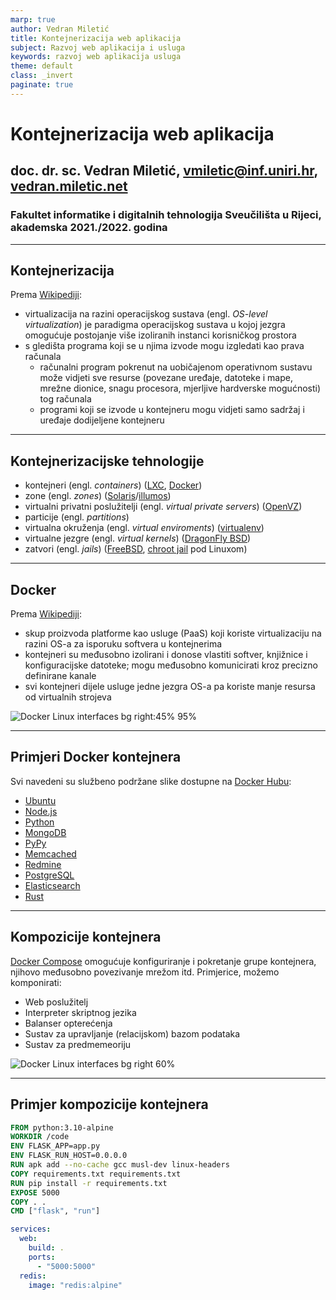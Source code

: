 ```yaml
---
marp: true
author: Vedran Miletić
title: Kontejnerizacija web aplikacija
subject: Razvoj web aplikacija i usluga
keywords: razvoj web aplikacija usluga
theme: default
class: _invert
paginate: true
---
```


<style>
section {
  font-family: 'Fira Sans', sans-serif;
}
code {
  font-family: 'Fira Code', monospace;
}
</style>

# Kontejnerizacija web aplikacija

## doc. dr. sc. Vedran Miletić, vmiletic@inf.uniri.hr, [vedran.miletic.net](https://vedran.miletic.net/)

### Fakultet informatike i digitalnih tehnologija Sveučilišta u Rijeci, akademska 2021./2022. godina

---

## Kontejnerizacija

Prema [Wikipediji](https://en.wikipedia.org/wiki/OS-level_virtualization):

* virtualizacija na razini operacijskog sustava (engl. *OS-level virtualization*) je paradigma operacijskog sustava u kojoj jezgra omogućuje postojanje više izoliranih instanci korisničkog prostora
* s gledišta programa koji se u njima izvode mogu izgledati kao prava računala
    - računalni program pokrenut na uobičajenom operativnom sustavu može vidjeti sve resurse (povezane uređaje, datoteke i mape, mrežne dionice, snagu procesora, mjerljive hardverske mogućnosti) tog računala
    - programi koji se izvode u kontejneru mogu vidjeti samo sadržaj i uređaje dodijeljene kontejneru

---

## Kontejnerizacijske tehnologije

* kontejneri (engl. *containers*) ([LXC](https://linuxcontainers.org/), [Docker](https://www.docker.com/))
* zone (engl. *zones*) ([Solaris](https://www.oracle.com/solaris/)/[illumos](https://illumos.org/))
* virtualni privatni poslužitelji (engl. *virtual private servers*) ([OpenVZ](https://openvz.org/))
* particije (engl. *partitions*)
* virtualna okruženja (engl. *virtual enviroments*) ([virtualenv](https://virtualenv.pypa.io/))
* virtualne jezgre (engl. *virtual kernels*) ([DragonFly BSD](https://www.dragonflybsd.org/))
* zatvori (engl. *jails*) ([FreeBSD](https://www.freebsd.org/), [chroot jail](https://en.wikipedia.org/wiki/Chroot) pod Linuxom)

---

## Docker

Prema [Wikipediji](https://en.wikipedia.org/wiki/Docker_(software)):

* skup proizvoda platforme kao usluge (PaaS) koji koriste virtualizaciju na razini OS-a za isporuku softvera u kontejnerima
* kontejneri su međusobno izolirani i donose vlastiti softver, knjižnice i konfiguracijske datoteke; mogu međusobno komunicirati kroz precizno definirane kanale
* svi kontejneri dijele usluge jedne jezgra OS-a pa koriste manje resursa od virtualnih strojeva

![Docker Linux interfaces bg right:45% 95%](https://upload.wikimedia.org/wikipedia/commons/0/09/Docker-linux-interfaces.svg)

---

## Primjeri Docker kontejnera

Svi navedeni su službeno podržane slike dostupne na [Docker Hubu](https://hub.docker.com/):

* [Ubuntu](https://hub.docker.com/_/ubuntu)
* [Node.js](https://hub.docker.com/_/node)
* [Python](https://hub.docker.com/_/python)
* [MongoDB](https://hub.docker.com/_/mongo)
* [PyPy](https://hub.docker.com/_/pypy)
* [Memcached](https://hub.docker.com/_/memcached)
* [Redmine](https://hub.docker.com/_/redmine)
* [PostgreSQL](https://hub.docker.com/_/postgres)
* [Elasticsearch](https://hub.docker.com/_/elasticsearch)
* [Rust](https://hub.docker.com/_/rust)

---

## Kompozicije kontejnera

[Docker Compose](https://docs.docker.com/compose/) omogućuje konfiguriranje i pokretanje grupe kontejnera,  njihovo međusobno povezivanje mrežom itd. Primjerice, možemo komponirati:

* Web poslužitelj
* Interpreter skriptnog jezika
* Balanser opterećenja
* Sustav za upravljanje (relacijskom) bazom podataka
* Sustav za predmemeoriju

![Docker Linux interfaces bg right 60%](https://www.unixmen.com/wp-content/uploads/2017/06/docker-compose-logo.png)

---

## Primjer kompozicije kontejnera

``` dockerfile
FROM python:3.10-alpine
WORKDIR /code
ENV FLASK_APP=app.py
ENV FLASK_RUN_HOST=0.0.0.0
RUN apk add --no-cache gcc musl-dev linux-headers
COPY requirements.txt requirements.txt
RUN pip install -r requirements.txt
EXPOSE 5000
COPY . .
CMD ["flask", "run"]
```

``` yaml
services:
  web:
    build: .
    ports:
      - "5000:5000"
  redis:
    image: "redis:alpine"
```
